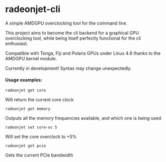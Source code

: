 # radeonjet-cli

A simple AMDGPU overclocking tool for the command line.

This project aims to become the cli backend for a graphical GPU overclocking tool, while being itself perfectly functional for the cli enthusiast. 

Compatible with Tonga, Fiji and Polaris GPUs under Linux 4.8 thanks to the AMDGPU kernel module. 

Currently in development! Syntax may change unexpectedly.

#### Usage examples:

	radeonjet get core

Will return the current core clock

	radeonjet get memory 

Outputs all the memory frequencies available, and which one is being used

	radeonjet set core-oc 5

Will set the core overclock to +5%

	radeonjet get pcie

Gets the current PCIe bandwidth

